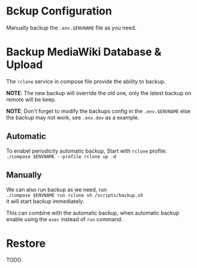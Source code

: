 # Bckup Configuration
Manually backup the `.env.$ENVNAME` file as you need.

# Backup MediaWiki Database & Upload

The `rclone` service in compose file provide the ability to backup. 

**NOTE**: The new backup will override the old one, only the latest backup on remote will be keep. 

**NOTE**: Don't forget to modify the backups config in the `.env.$ENVNAME` else the backup may not work, see `.env.dev` as a example.

## Automatic
To enabel periodicity automatic backup, Start with `rclone` profile:  
`./compose $ENVNAME --profile rclone up -d`

## Manually
We can also run backup as we need, run  
`./compose $ENVNAME run rclone sh /scripts/backup.sh`  
it will start backup immediately.

This can combine with the automatic backup, when automatic backup enable using the `exec` instead of `run` command.

# Restore
TODO

